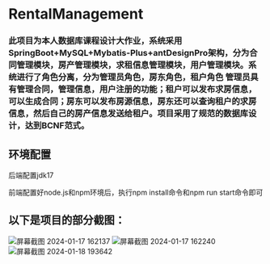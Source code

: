 # RentalManagement

<h3>此项目为本人数据库课程设计大作业，系统采用SpringBoot+MySQL+Mybatis-Plus+antDesignPro架构，分为合同管理模块，房产管理模块，求租信息管理模块，用户管理模块。系统进行了角色分离，分为管理员角色，房东角色，租户角色
    管理员具有管理合同，管理信息，用户注册的功能；租户可以发布求房信息，可以生成合同；房东可以发布房源信息，房东还可以查询租户的求房信息，然后自己的房产信息发送给租户。项目采用了规范的数据库设计，达到BCNF范式。
</h3>
<h2>环境配置</h2>
<p>后端配置jdk17</p>
<p>前端配置好node.js和npm环境后，执行npm install命令和npm run start命令即可<p>
<h2>
  以下是项目的部分截图：
</h2>

![屏幕截图 2024-01-17 162137](https://github.com/user-attachments/assets/d313036b-8067-475c-bc33-a0d03e4246c5)
![屏幕截图 2024-01-17 162240](https://github.com/user-attachments/assets/95968c2b-4f6c-47d0-9bd3-39a24de4f210)
![屏幕截图 2024-01-18 193642](https://github.com/user-attachments/assets/68d6dafb-cfe8-4cd9-8888-5371176f6b2d)



